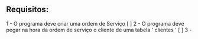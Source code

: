 ## Requisitos:

1 - O programa deve criar uma ordem de Serviço [ ]
2 - O programa deve pegar na hora da ordem de serviço o cliente de uma tabela ' clientes ' [ ]
3 - 
